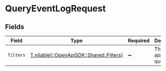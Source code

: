 # QueryEventLogRequest


## Fields

| Field                                                                      | Type                                                                       | Required                                                                   | Description                                                                |
| -------------------------------------------------------------------------- | -------------------------------------------------------------------------- | -------------------------------------------------------------------------- | -------------------------------------------------------------------------- |
| `filters`                                                                  | [T.nilable(::OpenApiSDK::Shared::Filters)](../../models/shared/filters.md) | :heavy_minus_sign:                                                         | The filter to apply to the query.                                          |